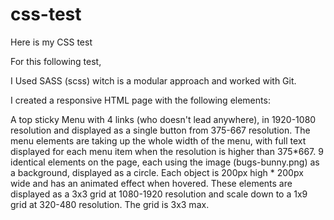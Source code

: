 # css-test
Here is my CSS test


For this following test,

I Used SASS (scss) witch is a modular approach and worked with Git.

I created a responsive HTML page with the following elements:


A top sticky Menu with 4 links (who doesn't lead anywhere), in 1920-1080 resolution and displayed as a single button from 375-667 resolution.
The menu elements are taking up the whole width of the menu, with full text displayed for each menu item when the resolution is higher than 375*667.
9 identical elements on the page, each using the image (bugs-bunny.png) as a background, displayed as a circle.
Each object is 200px high * 200px wide and has an animated effect when hovered. These elements are displayed as a 3x3 grid at 1080-1920 resolution and scale down to a 1x9 grid at 320-480 resolution. The grid is 3x3 max.



